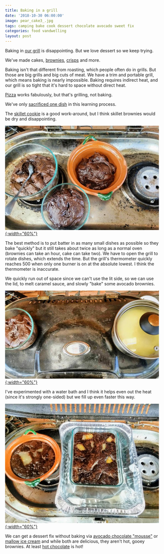 ```yaml
---
title: Baking in a grill
date: '2018-10-30 06:00:00'
image: pear_cake3_.jpg
tags: camping bake cook dessert chocolate avocado sweet fix
categories: food vandwelling
layout: post
---
```


Baking in [our grill](https://reverdecer.annalisagross.com/2018/08/08/our-grill/) is disappointing. But we love dessert so we keep trying.

We've made cakes, [brownies,](http://reverdecer.annalisagross.com/2018/10/21/avocado-turtle-brownies/) [crisps](https://reverdecer.annalisagross.com/2018/08/27/how-to-make-apple-crisp-in-a-grill/) and more. 

Baking isn't that different from roasting, which people often do in grills. But those are big grills and big cuts of meat. We have a trim and portable grill, which means baking is nearly impossible. Baking requires indirect heat, and our grill is so tight that it's hard to space without direct heat.

[Pizza](https://reverdecer.annalisagross.com/2018/09/10/pizza-on-the-grill/) works fabulously, but that's grilling, not baking.

We've only [sacrificed one dish](https://reverdecer.annalisagross.com/2018/09/17/our-favorite-mistakes/) in this learning process.

The [skillet cookie](https://reverdecer.annalisagross.com/2018/09/12/skillet-cookie/) is a good work-around, but I think skillet brownies would be dry and disappointing.

[![](/images/avocado_brownies_.jpg){:width="60%"}](/images/avocado_brownies.jpg)

The best method is to put batter in as many small dishes as possible so they bake "quickly" but it still takes about twice as long as a normal oven (brownies can take an hour, cake can take two).  We have to open the grill to rotate dishes, which extends the time. But the grill's thermometer quickly reaches 500 when only one burner is on at the absolute lowest. I think the thermometer is inaccurate.

We quickly run out of space since we can't use the lit side, so we can use the lid, to melt caramel sauce, and slowly "bake" some avocado brownies. 

[![](/images/avocado_brownies2_.jpg){:width="60%"}](/images/avocado_brownies2.jpg)

I've experimented with a water bath and I think it helps even out the heat (since it's strongly one-sided) but we fill up even faster this way.

[![](/images/pear_cake2_.jpg){:width="60%"}](/images/pear_cake2.jpg)

We can get a dessert fix without baking via [avocado chocolate "mousse"](https://reverdecer.annalisagross.com/2018/09/04/chocolate-avocado-mousse/) or [mallow ice cream](https://reverdecer.annalisagross.com/2018/08/29/chocolate-mallow-ice-cream/) and while both are delicious, they aren't hot, gooey brownies. At least [hot chocolate](https://reverdecer.annalisagross.com/2018/08/02/how-to-make-chocolate/) is hot!